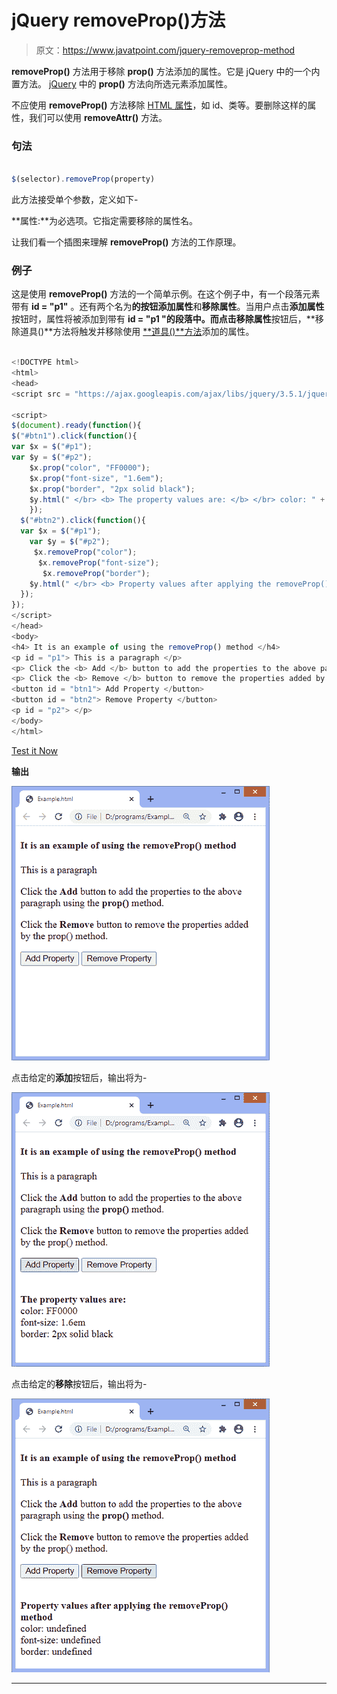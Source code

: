 # jQuery removeProp()方法

> 原文：<https://www.javatpoint.com/jquery-removeprop-method>

**removeProp()** 方法用于移除 **prop()** 方法添加的属性。它是 jQuery 中的一个内置方法。 [jQuery](https://www.javatpoint.com/jquery-tutorial) 中的 **prop()** 方法向所选元素添加属性。

不应使用 **removeProp()** 方法移除 [HTML 属性](https://www.javatpoint.com/html-attributes)，如 id、类等。要删除这样的属性，我们可以使用 **removeAttr()** 方法。

### 句法

```js

$(selector).removeProp(property)

```

此方法接受单个参数，定义如下-

**属性:**为必选项。它指定需要移除的属性名。

让我们看一个插图来理解 **removeProp()** 方法的工作原理。

### 例子

这是使用 **removeProp()** 方法的一个简单示例。在这个例子中，有一个段落元素带有 **id = "p1"** 。还有两个名为**的按钮添加属性**和**移除属性**。当用户点击**添加属性**按钮时，属性将被添加到带有 **id = "p1 "的段落中。**而点击**移除属性**按钮后，**移除道具()**方法将触发并移除使用 [**道具()**方法](https://www.javatpoint.com/jquery-prop)添加的属性。

```js

<!DOCTYPE html>
<html>
<head>
<script src = "https://ajax.googleapis.com/ajax/libs/jquery/3.5.1/jquery.min.js"> </script>

<script>
$(document).ready(function(){
$("#btn1").click(function(){
var $x = $("#p1");
var $y = $("#p2");
    $x.prop("color", "FF0000");
	$x.prop("font-size", "1.6em");
	$x.prop("border", "2px solid black");
	$y.html(" </br> <b> The property values are: </b> </br> color: " + $x.prop("color") + " </br> font-size: " + $x.prop("font-size") + " </br> border: " + $x.prop("border"));
	});
  $("#btn2").click(function(){
  var $x = $("#p1");
    var $y = $("#p2");    
	 $x.removeProp("color");
	  $x.removeProp("font-size");
	   $x.removeProp("border");
    $y.html(" </br> <b> Property values after applying the removeProp() method </b> </br> color: " + $x.prop("color") + " </br> font-size: " + $x.prop("font-size") + " </br> border: " + $x.prop("border"));
  });
});
</script>
</head>
<body>
<h4> It is an example of using the removeProp() method </h4>
<p id = "p1"> This is a paragraph </p>
<p> Click the <b> Add </b> button to add the properties to the above paragraph using the <b> prop() </b> method. </p>
<p> Click the <b> Remove </b> button to remove the properties added by the prop() method. </p>
<button id = "btn1"> Add Property </button>
<button id = "btn2"> Remove Property </button>
<p id = "p2"> </p>
</body>
</html>

```

[Test it Now](https://www.javatpoint.com/oprweb/test.jsp?filename=jquery-removeprop-method1)

**输出**

![jQuery removeProp() method](img/9ad36858a41ef23d0796de3d4ade2b3d.png)

点击给定的**添加**按钮后，输出将为-

![jQuery removeProp() method](img/414e880ad4bb13ccedb9cc792f3da643.png)

点击给定的**移除**按钮后，输出将为-

![jQuery removeProp() method](img/40dd4cba93089d1f3125e68526a1849e.png)

* * *